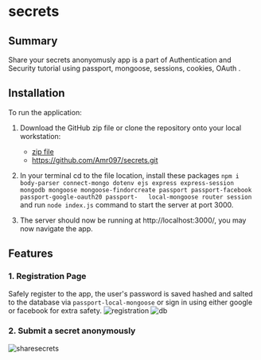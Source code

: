 # secrets

## Summary

Share your secrets anonyomusly app is a part of Authentication and Security tutorial using passport, mongoose, sessions, cookies, OAuth .

## Installation

To run the application:

 1. Download the GitHub zip file or clone the repository onto your local workstation:
    - [zip file](https://github.com/Amr097/secrets/archive/master.zip)
    - https://github.com/Amr097/secrets.git
    
 2. In your terminal cd to the file location, install these packages 
 `npm i body-parser connect-mongo dotenv ejs express express-session mongodb mongoose mongoose-findorcreate passport passport-facebook passport-google-oauth20 passport-   local-mongoose router session` 
  and run `node index.js` command to start the server at port 3000.
 
 3. The server should now be running at http://localhost:3000/, you may now navigate the app.

 ## Features

### 1. Registration Page

Safely register to the app, the user's password is saved hashed and salted to the database via `passport-local-mongoose` or sign in using either google or facebook for extra safety.
![registration](https://user-images.githubusercontent.com/127849429/232618929-dd714167-93dd-4ece-95ad-e1b8426f2059.png)
![db](https://user-images.githubusercontent.com/127849429/232619042-46f3a805-75a8-4d65-ad33-6c393bbef7c0.png)

### 2. Submit a secret anonymously
![sharesecrets](https://user-images.githubusercontent.com/107508295/181660841-c943ede1-854e-48ad-afad-50880c5a6dc0.PNG)



